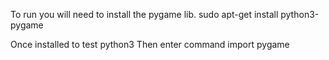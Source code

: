 To run you will need to install the pygame lib.
sudo apt-get install python3-pygame

Once installed to test
  python3
  Then enter command import pygame

